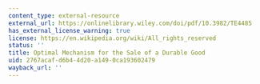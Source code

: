 ```yaml
---
content_type: external-resource
external_url: https://onlinelibrary.wiley.com/doi/pdf/10.3982/TE4485
has_external_license_warning: true
license: https://en.wikipedia.org/wiki/All_rights_reserved
status: ''
title: Optimal Mechanism for the Sale of a Durable Good
uid: 2767acaf-d6b4-4d20-a149-0ca193602479
wayback_url: ''
---
```

